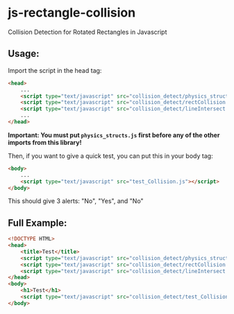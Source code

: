 # js-rectangle-collision
Collision Detection for Rotated Rectangles in Javascript

## Usage:
Import the script in the head tag:
```html
<head>
    ...
    <script type="text/javascript" src="collision_detect/physics_structs.js"></script>
    <script type="text/javascript" src="collision_detect/rectCollision.js"></script>
    <script type="text/javascript" src="collision_detect/lineIntersect.js"></script>
    ...
</head>
```
**Important: You must put `physics_structs.js` first before any of the other imports from this library!**

Then, if you want to give a quick test, you can put this in your body tag:
```html
<body>
    ...
    <script type="text/javascript" src="test_Collision.js"></script>
</body>
```
This should give 3 alerts: "No", "Yes", and "No"

## Full Example:
```html
<!DOCTYPE HTML>
<head>
    <title>Test</title>
    <script type="text/javascript" src="collision_detect/physics_structs.js"></script>
    <script type="text/javascript" src="collision_detect/rectCollision.js"></script>
    <script type="text/javascript" src="collision_detect/lineIntersect.js"></script>
</head>
<body>
    <h1>Test</h1>
    <script type="text/javascript" src="collision_detect/test_Collision.js"></script>
</body>
```